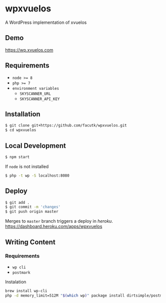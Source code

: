 # wpxvuelos

A WordPress implementation of xvuelos

## Demo

https://wp.xvuelos.com

## Requirements
- `node >= 8`
- `php >= 7`
- `environment variables`
  - `SKYSCANNER_URL`
  - `SKYSCANNER_API_KEY`

## Installation

```sh
$ git clone git+https://github.com/facutk/wpxvuelos.git
$ cd wpxvuelos
```

## Local Development

```sh
$ npm start
```

If `node` is not installed
```sh
$ php -t wp -S localhost:8080
```

## Deploy

```sh
$ git add .
$ git commit -m 'changes'
$ git push origin master
```

Merges to `master` branch triggers a deploy in *heroku*.
https://dashboard.heroku.com/apps/wpxvuelos

## Writing Content

### Requirements
- `wp cli`
- `postmark`

Instalation
```sh
brew install wp-cli
php -d memory_limit=512M "$(which wp)" package install dirtsimple/postmark
```

